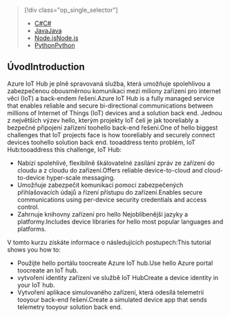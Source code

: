 > [!div class="op_single_selector"]
> * [<span data-ttu-id="280f1-101">C#</span><span class="sxs-lookup"><span data-stu-id="280f1-101">C#</span></span>](../articles/iot-hub/iot-hub-csharp-csharp-getstarted.md)
> * [<span data-ttu-id="280f1-102">Java</span><span class="sxs-lookup"><span data-stu-id="280f1-102">Java</span></span>](../articles/iot-hub/iot-hub-java-java-getstarted.md)
> * [<span data-ttu-id="280f1-103">Node.js</span><span class="sxs-lookup"><span data-stu-id="280f1-103">Node.js</span></span>](../articles/iot-hub/iot-hub-node-node-getstarted.md)
> * [<span data-ttu-id="280f1-104">Python</span><span class="sxs-lookup"><span data-stu-id="280f1-104">Python</span></span>](../articles/iot-hub/iot-hub-python-getstarted.md)
> 
> 

## <a name="introduction"></a><span data-ttu-id="280f1-105">Úvod</span><span class="sxs-lookup"><span data-stu-id="280f1-105">Introduction</span></span>
<span data-ttu-id="280f1-106">Azure IoT Hub je plně spravovaná služba, která umožňuje spolehlivou a zabezpečenou obousměrnou komunikaci mezi miliony zařízení pro internet věcí (IoT) a back-endem řešení.</span><span class="sxs-lookup"><span data-stu-id="280f1-106">Azure IoT Hub is a fully managed service that enables reliable and secure bi-directional communications between millions of Internet of Things (IoT) devices and a solution back end.</span></span> <span data-ttu-id="280f1-107">Jednou z největších výzev hello, kterým projekty IoT čelí je jak tooreliably a bezpečné připojení zařízení toohello back-end řešení.</span><span class="sxs-lookup"><span data-stu-id="280f1-107">One of hello biggest challenges that IoT projects face is how tooreliably and securely connect devices toohello solution back end.</span></span> <span data-ttu-id="280f1-108">tooaddress tento problém, IoT Hub:</span><span class="sxs-lookup"><span data-stu-id="280f1-108">tooaddress this challenge, IoT Hub:</span></span>

* <span data-ttu-id="280f1-109">Nabízí spolehlivé, flexibilně škálovatelné zasílání zpráv ze zařízení do cloudu a z cloudu do zařízení.</span><span class="sxs-lookup"><span data-stu-id="280f1-109">Offers reliable device-to-cloud and cloud-to-device hyper-scale messaging.</span></span>
* <span data-ttu-id="280f1-110">Umožňuje zabezpečit komunikaci pomocí zabezpečených přihlašovacích údajů a řízení přístupu do zařízení.</span><span class="sxs-lookup"><span data-stu-id="280f1-110">Enables secure communications using per-device security credentials and access control.</span></span>
* <span data-ttu-id="280f1-111">Zahrnuje knihovny zařízení pro hello Nejoblíbenější jazyky a platformy.</span><span class="sxs-lookup"><span data-stu-id="280f1-111">Includes device libraries for hello most popular languages and platforms.</span></span>

<span data-ttu-id="280f1-112">V tomto kurzu získáte informace o následujících postupech:</span><span class="sxs-lookup"><span data-stu-id="280f1-112">This tutorial shows you how to:</span></span>

* <span data-ttu-id="280f1-113">Použijte hello portálu toocreate Azure IoT hub.</span><span class="sxs-lookup"><span data-stu-id="280f1-113">Use hello Azure portal toocreate an IoT hub.</span></span>
* <span data-ttu-id="280f1-114">vytvoření identity zařízení ve službě IoT Hub</span><span class="sxs-lookup"><span data-stu-id="280f1-114">Create a device identity in your IoT hub.</span></span>
* <span data-ttu-id="280f1-115">Vytvoření aplikace simulovaného zařízení, která odesílá telemetrii tooyour back-end řešení.</span><span class="sxs-lookup"><span data-stu-id="280f1-115">Create a simulated device app that sends telemetry tooyour solution back end.</span></span>

